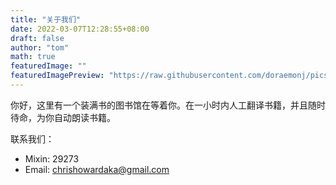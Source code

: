```yaml
---
title: "关于我们"
date: 2022-03-07T12:28:55+08:00
draft: false
author: "tom"
math: true
featuredImage: ""
featuredImagePreview: "https://raw.githubusercontent.com/doraemonj/pics/main/%E6%88%AA%E5%B1%8F2022-02-24%2014.41.02.png"
---
```


你好，这里有一个装满书的图书馆在等着你。在一小时内人工翻译书籍，并且随时待命，为你自动朗读书籍。

联系我们：

- Mixin: 29273
- Email: chrishowardaka@gmail.com